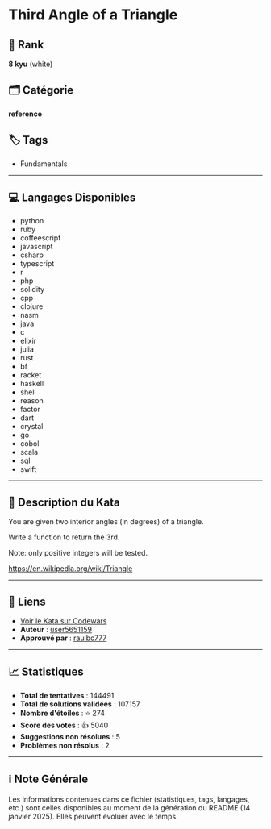 # Third Angle of a Triangle

## 🏅 Rank
**8 kyu** (white)

## 🗂️ Catégorie
**reference**

## 🏷️ Tags
- Fundamentals

---

## 💻 Langages Disponibles
- python
- ruby
- coffeescript
- javascript
- csharp
- typescript
- r
- php
- solidity
- cpp
- clojure
- nasm
- java
- c
- elixir
- julia
- rust
- bf
- racket
- haskell
- shell
- reason
- factor
- dart
- crystal
- go
- cobol
- scala
- sql
- swift

---

## 📜 Description du Kata

You are given two interior angles (in degrees) of a triangle. 

Write a function to return the 3rd.

Note: only positive integers will be tested.

https://en.wikipedia.org/wiki/Triangle

---

## 🔗 Liens
- [Voir le Kata sur Codewars](https://www.codewars.com/kata/5a023c426975981341000014)
- **Auteur** : [user5651159](https://www.codewars.com/users/user5651159)
- **Approuvé par** : [raulbc777](https://www.codewars.com/users/raulbc777)

---

## 📈 Statistiques
- **Total de tentatives** : 144491
- **Total de solutions validées** : 107157
- **Nombre d'étoiles** : ⭐ 274
- **Score des votes** : 👍 5040
- **Suggestions non résolues** : 5
- **Problèmes non résolus** : 2

---

## ℹ️ Note Générale
Les informations contenues dans ce fichier (statistiques, tags, langages, etc.) sont celles disponibles au moment de la génération du README (14 janvier 2025). Elles peuvent évoluer avec le temps.
